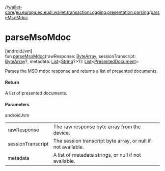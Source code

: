 //[wallet-core](../../index.md)/[eu.europa.ec.eudi.wallet.transactionLogging.presentation.parsing](index.md)/[parseMsoMdoc](parse-mso-mdoc.md)

# parseMsoMdoc

[androidJvm]\
fun [parseMsoMdoc](parse-mso-mdoc.md)(rawResponse: [ByteArray](https://kotlinlang.org/api/latest/jvm/stdlib/kotlin-stdlib/kotlin/-byte-array/index.html), sessionTranscript: [ByteArray](https://kotlinlang.org/api/latest/jvm/stdlib/kotlin-stdlib/kotlin/-byte-array/index.html)?, metadata: [List](https://kotlinlang.org/api/latest/jvm/stdlib/kotlin-stdlib/kotlin.collections/-list/index.html)&lt;[String](https://kotlinlang.org/api/latest/jvm/stdlib/kotlin-stdlib/kotlin/-string/index.html)?&gt;?): [List](https://kotlinlang.org/api/latest/jvm/stdlib/kotlin-stdlib/kotlin.collections/-list/index.html)&lt;[PresentedDocument](../eu.europa.ec.eudi.wallet.transactionLogging.presentation/-presented-document/index.md)&gt;

Parses the MSO mdoc response and returns a list of presented documents.

#### Return

A list of presented documents.

#### Parameters

androidJvm

| | |
|---|---|
| rawResponse | The raw response byte array from the device. |
| sessionTranscript | The session transcript byte array, or null if not available. |
| metadata | A list of metadata strings, or null if not available. |
